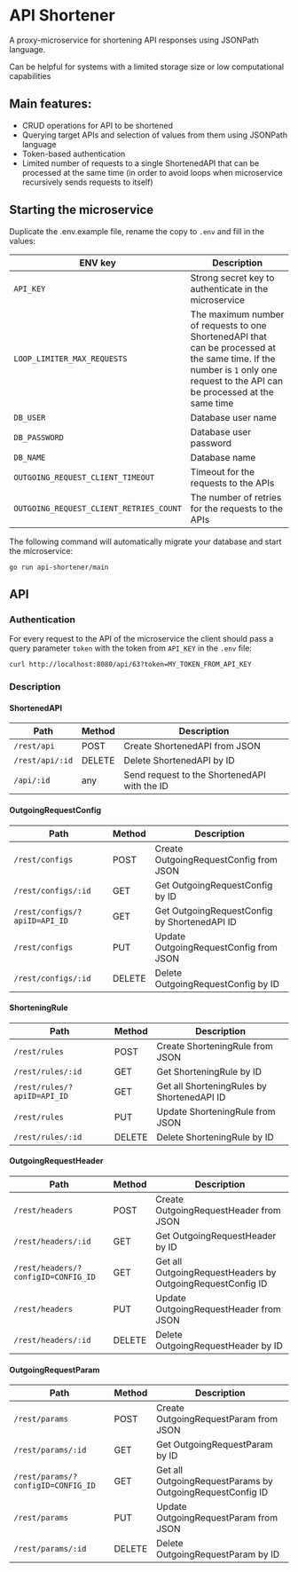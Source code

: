 # API Shortener

A proxy-microservice for shortening API responses using JSONPath language.

Can be helpful for systems with a limited storage size or low computational capabilities

## Main features:
- CRUD operations for API to be shortened
- Querying target APIs and selection of values from them using JSONPath language
- Token-based authentication
- Limited number of requests to a single ShortenedAPI that can be processed at 
the same time (in order to avoid loops when microservice recursively sends 
requests to itself)

## Starting the microservice
Duplicate the .env.example file, rename the copy to `.env` and fill in the values:

| ENV key | Description |
| --------|-------------|
|`API_KEY`|Strong secret key to authenticate in the microservice|
|`LOOP_LIMITER_MAX_REQUESTS`|The maximum number of requests to one ShortenedAPI that can be processed at the same time. If the number is `1` only one request to the API can be processed at the same time|
|`DB_USER`|Database user name|
|`DB_PASSWORD`|Database user password|
|`DB_NAME`|Database name|
|`OUTGOING_REQUEST_CLIENT_TIMEOUT`|Timeout for the requests to the APIs|
|`OUTGOING_REQUEST_CLIENT_RETRIES_COUNT`|The number of retries for the requests to the APIs|

The following command will automatically migrate your database and start the microservice:
```
go run api-shortener/main
```

## API 
### Authentication
For every request to the API of the microservice the client should pass a query
parameter `token` with the token from `API_KEY` in the `.env` file:
```
curl http://localhost:8080/api/63?token=MY_TOKEN_FROM_API_KEY
```
### Description
#### ShortenedAPI
|Path|Method|Description|
|----|------|-----------|
|`/rest/api`|POST|Create ShortenedAPI from JSON|
|`/rest/api/:id`|DELETE|Delete ShortenedAPI by ID|
|`/api/:id`|any|Send request to the ShortenedAPI with the ID|

#### OutgoingRequestConfig
|Path|Method|Description|
|----|------|-----------|
|`/rest/configs`|POST|Create OutgoingRequestConfig from JSON|
|`/rest/configs/:id`|GET|Get OutgoingRequestConfig by ID|
|`/rest/configs/?apiID=API_ID`|GET|Get OutgoingRequestConfig by ShortenedAPI ID|
|`/rest/configs`|PUT|Update OutgoingRequestConfig from JSON|
|`/rest/configs/:id`|DELETE|Delete OutgoingRequestConfig by ID|

#### ShorteningRule
|Path|Method|Description|
|----|------|-----------|
|`/rest/rules`|POST|Create ShorteningRule from JSON|
|`/rest/rules/:id`|GET|Get ShorteningRule by ID|
|`/rest/rules/?apiID=API_ID`|GET|Get all ShorteningRules by ShortenedAPI ID|
|`/rest/rules`|PUT|Update ShorteningRule from JSON|
|`/rest/rules/:id`|DELETE|Delete ShorteningRule by ID|

#### OutgoingRequestHeader
|Path|Method|Description|
|----|------|-----------|
|`/rest/headers`|POST|Create OutgoingRequestHeader from JSON|
|`/rest/headers/:id`|GET|Get OutgoingRequestHeader by ID|
|`/rest/headers/?configID=CONFIG_ID`|GET|Get all OutgoingRequestHeaders by OutgoingRequestConfig ID|
|`/rest/headers`|PUT|Update OutgoingRequestHeader from JSON|
|`/rest/headers/:id`|DELETE|Delete OutgoingRequestHeader by ID|

#### OutgoingRequestParam
|Path|Method|Description|
|----|------|-----------|
|`/rest/params`|POST|Create OutgoingRequestParam from JSON|
|`/rest/params/:id`|GET|Get OutgoingRequestParam by ID|
|`/rest/params/?configID=CONFIG_ID`|GET|Get all OutgoingRequestParams by OutgoingRequestConfig ID|
|`/rest/params`|PUT|Update OutgoingRequestParam from JSON|
|`/rest/params/:id`|DELETE|Delete OutgoingRequestParam by ID|
